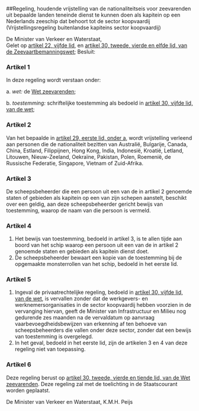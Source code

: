 <meta http-equiv='Content-Type' content='text/html; charset=utf-8' />

##Regeling, houdende vrijstelling van de nationaliteitseis voor zeevarenden uit bepaalde landen teneinde dienst te kunnen doen als kapitein op een Nederlands zeeschip dat behoort tot de sector koopvaardij (Vrijstellingsregeling buitenlandse kapiteins sector koopvaardij)

De Minister van Verkeer en Waterstaat,  
Gelet op [artikel 22, vijfde lid](../../../../../../../../../wet/wet/zeevarenden/BWBR0009124/README.md), en [artikel 30, tweede, vierde en elfde lid, van de Zeevaartbemanningswet](../../../../../../../../../wet/wet/zeevarenden/BWBR0009124/README.md);
Besluit:    

### Artikel  1  

In deze regeling wordt verstaan onder: 

a.  *wet:* de [Wet zeevarenden](../../../../../../../../../wet/wet/zeevarenden/BWBR0009124/README.md);  

b.  *toestemming:* schriftelijke toestemming als bedoeld in [artikel 30, vijfde lid, van de wet](../../../../../../../../../wet/wet/zeevarenden/BWBR0009124/README.md);   

### Artikel  2  

Van het bepaalde in [artikel 29, eerste lid, onder a](../../../../../../../../../wet/wet/zeevarenden/BWBR0009124/README.md), wordt vrijstelling verleend aan personen die de nationaliteit bezitten van Australië, Bulgarije, Canada, China, Estland, Filippijnen, Hong Kong, India, Indonesië, Kroatië, Letland, Litouwen, Nieuw-Zeeland, Oekraïne, Pakistan, Polen, Roemenië, de Russische Federatie, Singapore, Vietnam of Zuid-Afrika. 

### Artikel  3  

De scheepsbeheerder die een persoon uit een van de in artikel 2 genoemde staten of gebieden als kapitein op een van zijn schepen aanstelt, beschikt over een geldig, aan deze scheepsbeheerder gericht bewijs van toestemming, waarop de naam van die persoon is vermeld. 

### Artikel  4  

1.  Het bewijs van toestemming, bedoeld in artikel 3, is te allen tijde aan boord van het schip waarop een persoon uit een van de in artikel 2 genoemde staten en gebieden als kapitein dienst doet.   
2.  De scheepsbeheerder bewaart een kopie van de toestemming bij de opgemaakte monsterrollen van het schip, bedoeld in het eerste lid.  

### Artikel  5  

1.  Ingeval de privaatrechtelijke regeling, bedoeld in [artikel 30, vijfde lid, van de wet](../../../../../../../../../wet/wet/zeevarenden/BWBR0009124/README.md), is vervallen zonder dat de werkgevers- en werknemersorganisaties in de sector koopvaardij hebben voorzien in de vervanging hiervan, geeft de Minister van Infrastructuur en Milieu nog gedurende zes maanden na de vervaldatum op aanvraag vaarbevoegdheidsbewijzen van erkenning af ten behoeve van scheepsbeheerders die vallen onder deze sector, zonder dat een bewijs van toestemming is overgelegd.   
2.  In het geval, bedoeld in het eerste lid, zijn de artikelen 3 en 4 van deze regeling niet van toepassing.  

### Artikel  6  

Deze regeling berust op [artikel 30, tweede, vierde en tiende lid, van de Wet zeevarenden](../../../../../../../../../wet/wet/zeevarenden/BWBR0009124/README.md). 
Deze regeling zal met de toelichting in de Staatscourant worden geplaatst.   

De 
Minister van Verkeer en Waterstaat,
K.M.H. Peijs      
